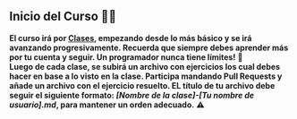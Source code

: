 ## Inicio del Curso 🧑‍💻
**El curso irá por [Clases](https://github.com/Diego17cp/JavaScript-Road/tree/main/Clases), empezando desde lo más básico y se irá avanzando progresivamente. Recuerda que siempre debes aprender más por tu cuenta y seguir. Un programador nunca tiene límites!** 💎<br>
**Luego de cada clase, se subirá un archivo con ejercicios los cual debes hacer en base a lo visto en la clase. Participa mandando Pull Requests y añade un archivo con el ejercicio resuelto. EL título de tu archivo debe seguir el siguiente formato: *[Nombre de la clase]-[Tu nombre de usuario].md*, para mantener un orden adecuado.** ⚠️
